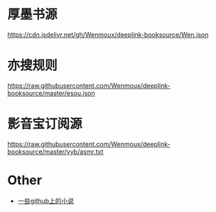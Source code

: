 # 厚墨书源
https://cdn.jsdelivr.net/gh/Wenmoux/deeplink-booksource/Wen.json



# 亦搜规则
 https://raw.githubusercontent.com/Wenmoux/deeplink-booksource/master/esou.json

  
# 影音宝订阅源
https://raw.githubusercontent.com/Wenmoux/deeplink-booksource/master/yyb/asmr.txt



# Other
 - [一些github上的小说](https://github.com/Wenmoux/deeplink-booksource/blob/master/other/githubnovel.md)
